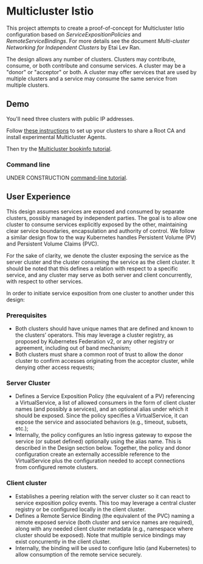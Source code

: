 # Multicluster Istio

This project attempts to create a proof-of-concept for Multicluster Istio configuration
based on _ServiceExpositionPolicies_ and _RemoteServiceBindings_.  For more
details see the document _Multi-cluster Networking for Independent Clusters_
by Etai Lev Ran.

The design allows any number of clusters.  Clusters may contribute, consume, or both contribute
and consume services.  A cluster may be a "donor" or "acceptor" or both.  A cluster may
offer services that are used by multiple clusters and a service may consume the same service from multiple
clusters.

## Demo

You'll need three clusters with public IP addresses.

Follow [these instructions](docs/install/README.md) to set up your clusters to share a Root CA
and install experimental Multicluster Agents.

Then try the [Multicluster bookinfo tutorial](docs/tutorial/bookinfo/README.md).

### Command line

UNDER CONSTRUCTION [command-line tutorial](docs/tutorial/command-line/README.md).


## User Experience

This design assumes services are exposed and consumed by separate clusters, possibly managed by independent parties. The goal is to allow one cluster to consume services explicitly exposed by the other, maintaining clear service boundaries, encapsulation and authority of control. We follow a similar design flow to the way Kubernetes handles Persistent Volume (PV) and Persistent Volume Claims (PVC).

For the sake of clarity, we denote the cluster exposing the service as the server  cluster and the cluster consuming the service as the client cluster. It should be noted that this defines a relation with respect to a specific service, and any cluster may serve as both server and client concurrently, with respect to other services.

In order to initiate service exposition from one cluster to another under this design:

### Prerequisites
- Both clusters should have unique names that are defined and known to the clusters’ operators. This may leverage a cluster registry, as proposed by Kubernetes Federation v2, or any other registry or agreement, including out of band mechanism;
- Both clusters must share a common root of trust to allow the donor cluster to confirm accesses originating from the acceptor cluster, while denying other access requests;
### Server Cluster
- Defines a Service Exposition Policy (the equivalent of a PV) referencing a VirtualService, a list of allowed consumers in the form of client cluster names (and possibly a services), and an optional alias under which it should be exposed. Since the policy specifies a VirtualService, it can expose the service and associated behaviors (e.g., timeout, subsets, etc.);
- Internally, the policy configures an Istio ingress gateway to expose the service (or subset defined) optionally using the alias name. This is described in the Design section below. Together, the policy and donor configuration create an externally accessible reference to the VirtualService plus the configuration needed to accept connections from configured remote clusters.

### Client cluster
- Establishes a peering relation with the server cluster so it can react to service exposition policy events. This too may leverage a central cluster registry or be configured locally in the client cluster.
- Defines a Remote Service Binding (the equivalent of the PVC) naming a remote exposed service (both cluster and service names are required), along with any needed client cluster metadata (e.g., namespace where cluster should be exposed). Note that multiple service bindings may exist concurrently in the client cluster.
- Internally, the binding will be used to configure Istio (and Kubernetes) to allow consumption of the remote service securely.
